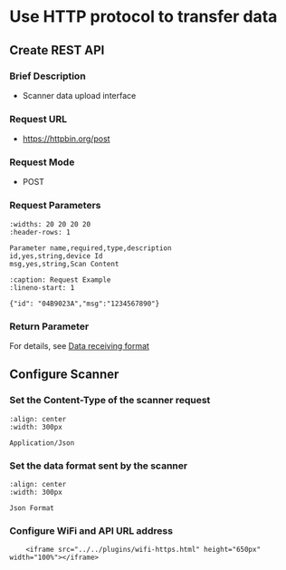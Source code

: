 # Use HTTP protocol to transfer data

## Create REST API
### Brief Description
- Scanner data upload interface

### Request URL
- https://httpbin.org/post

### Request Mode
- POST

### Request Parameters

```{csv-table}
:widths: 20 20 20 20
:header-rows: 1

Parameter name,required,type,description
id,yes,string,device Id
msg,yes,string,Scan Content
```
```{code-block} json
:caption: Request Example
:lineno-start: 1

{"id": "04B9023A","msg":"1234567890"}
```

### Return Parameter

For details, see [Data receiving format](wireless.md#data-rceiving-format)


## Configure Scanner

### Set the Content-Type of the scanner request


```{figure} ../../media/application-json.png
:align: center
:width: 300px

Application/Json
```

### Set the data format sent by the scanner


```{figure} ../../media/25WFCOMMPM23S1.png
:align: center
:width: 300px

Json Format
```


### Configure WiFi and API URL address
```{raw} html
    <iframe src="../../plugins/wifi-https.html" height="650px" width="100%"></iframe>
```